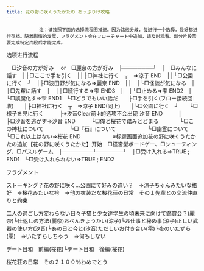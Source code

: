 ```yaml
---
title: 花の野に咲くうたかたの あっぷりけ攻略
---
```


                注：请按照下面的选择流程图推进。因为路线分歧，每进行一个选择，最好都进行存档。随着剧情的发展，フラグメント会在フローチャート中追加，请及时观看。部分片段需要完成特定片段后才能完成。

选项进行流程

　□汐音の方が好み 　or　□麗奈の方が好み　├────────┘　│　□みんなに話す　│├□ここで手を引く　││├□神社に行く　┬　⇒涼子 END　││└□公園に行く　┘　│├□波田野が気になる⇒麗奈 END　││　│└□怪談が気になる　│　├□先輩に話す　│　│├□続行する⇒雫 END3　│　│└□止める⇒雫 END2　│　└□誤魔化す⇒雫 END1　└□どうでもいい話だ　　├□手を引く(フロー接続回收)　　│├□神社に行く　┬　⇒涼子 END(同上)　　│└□公園に行く　┘　　└□様子を見に行く　　　├※汐音Clear前↓的选项不会出现 汐音 END　　　│　　　├□汐音を逃がす⇒汐音 END　　　└□俺と桜花で踏みとどまる　　　　└□この神社について　　　　　└□『石』について　　　　　　└□幽霊について　　　　　　　└□これ以上はない⇒桜花 END　　　　　　※标题画面追加花の野に咲くうたかたの追加【花の野に咲くうたかた】开始　□経営型ボードゲー、□シューティング、□パスルゲーム　├────────┴───────┘　├□受け入れる⇒TRUE ; END1　└□受け入れられない⇒TRUE ; END2

フラグメント

ストーキング？花の野に咲く…公園にて好みの違い？　⇒涼子ちゃんみたいな格好　⇒桜花みたいな袴　⇒他の衣装だな桜花荘の日常　その１先輩との交流仲直りと約束

二人の過ごし方変わらない日々子猫と少女達学生の頃未来に向けて鑑賞会？(麗奈)└仕返しの方法(麗奈)おべんきょうかい(涼子)└お仕事と秘め事(涼子)正しい武器の使い方(汐音)└あの日と今と(汐音)ただしいお付き合い(雫)└夜のいたずら(雫)　⇒いたずらしちゃう　⇒何もしない

デート日和　前編(桜花)└デート日和　後編(桜花)

桜花荘の日常　その２１００％おめでとう
              
